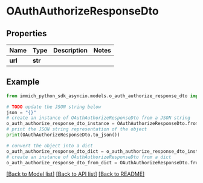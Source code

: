 # OAuthAuthorizeResponseDto


## Properties

Name | Type | Description | Notes
------------ | ------------- | ------------- | -------------
**url** | **str** |  | 

## Example

```python
from immich_python_sdk_asyncio.models.o_auth_authorize_response_dto import OAuthAuthorizeResponseDto

# TODO update the JSON string below
json = "{}"
# create an instance of OAuthAuthorizeResponseDto from a JSON string
o_auth_authorize_response_dto_instance = OAuthAuthorizeResponseDto.from_json(json)
# print the JSON string representation of the object
print(OAuthAuthorizeResponseDto.to_json())

# convert the object into a dict
o_auth_authorize_response_dto_dict = o_auth_authorize_response_dto_instance.to_dict()
# create an instance of OAuthAuthorizeResponseDto from a dict
o_auth_authorize_response_dto_from_dict = OAuthAuthorizeResponseDto.from_dict(o_auth_authorize_response_dto_dict)
```
[[Back to Model list]](../README.md#documentation-for-models) [[Back to API list]](../README.md#documentation-for-api-endpoints) [[Back to README]](../README.md)


